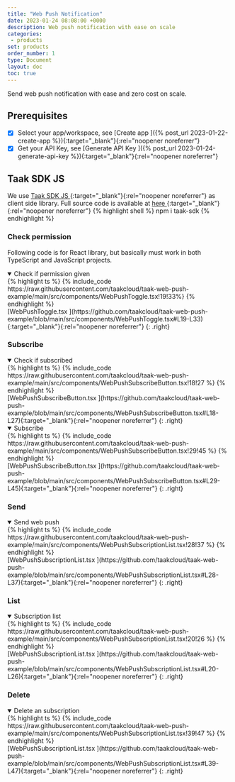 ```yaml
---
title: "Web Push Notification"
date: 2023-01-24 08:08:00 +0000
description: Web push notification with ease on scale
categories:
 - products
set: products
order_number: 1
type: Document
layout: doc
toc: true
---
```


Send web push notification with ease and zero cost on scale.

## Prerequisites

- [x] Select your app/workspace, see [Create app <i class="fa-solid fa-arrow-up-right-from-square"></i>]({% post_url 2023-01-22-create-app %}){:target="_blank"}{:rel="noopener noreferrer"}
- [x] Get your API Key, see [Generate API Key <i class="fa-solid fa-arrow-up-right-from-square"></i>]({% post_url 2023-01-24-generate-api-key %}){:target="_blank"}{:rel="noopener noreferrer"}

## Taak SDK JS

We use [Taak SDK JS <i class="fa-solid fa-arrow-up-right-from-square"></i>](https://github.com/taakcloud/taak-sdk-js){:target="_blank"}{:rel="noopener noreferrer"} as client side library. Full source code is available at [here <i class="fa-solid fa-arrow-up-right-from-square"></i>](https://github.com/taakcloud/taak-web-push-example){:target="_blank"}{:rel="noopener noreferrer"}
{% highlight shell %}
npm i taak-sdk
{% endhighlight %}
<br />

### Check permission

Following code is for React library, but basically must work in both TypeScript and JavaScript projects.
<details open><summary>Check if permission given</summary>
{% highlight ts %}
{% include_code https://raw.githubusercontent.com/taakcloud/taak-web-push-example/main/src/components/WebPushToggle.tsx!19!33%}
{% endhighlight %}
</details>
[WebPushToggle.tsx <i class="fa-solid fa-arrow-up-right-from-square"></i>](https://github.com/taakcloud/taak-web-push-example/blob/main/src/components/WebPushToggle.tsx#L19-L33){:target="_blank"}{:rel="noopener noreferrer"}
{: .right}

### Subscribe

<details open><summary>Check if subscribed</summary>
{% highlight ts %}
{% include_code https://raw.githubusercontent.com/taakcloud/taak-web-push-example/main/src/components/WebPushSubscribeButton.tsx!18!27 %}
{% endhighlight %}
</details>
[WebPushSubscribeButton.tsx <i class="fa-solid fa-arrow-up-right-from-square"></i>](https://github.com/taakcloud/taak-web-push-example/blob/main/src/components/WebPushSubscribeButton.tsx#L18-L27){:target="_blank"}{:rel="noopener noreferrer"}
{: .right}

<details open><summary>Subscribe</summary>
{% highlight ts %}
{% include_code https://raw.githubusercontent.com/taakcloud/taak-web-push-example/main/src/components/WebPushSubscribeButton.tsx!29!45 %}
{% endhighlight %}
</details>
[WebPushSubscribeButton.tsx <i class="fa-solid fa-arrow-up-right-from-square"></i>](https://github.com/taakcloud/taak-web-push-example/blob/main/src/components/WebPushSubscribeButton.tsx#L29-L45){:target="_blank"}{:rel="noopener noreferrer"}
{: .right}

### Send

<details open><summary>Send web push</summary>
{% highlight ts %}
{% include_code https://raw.githubusercontent.com/taakcloud/taak-web-push-example/main/src/components/WebPushSubscriptionList.tsx!28!37 %}
{% endhighlight %}
</details>
[WebPushSubscriptionList.tsx <i class="fa-solid fa-arrow-up-right-from-square"></i>](https://github.com/taakcloud/taak-web-push-example/blob/main/src/components/WebPushSubscriptionList.tsx#L28-L37){:target="_blank"}{:rel="noopener noreferrer"}
{: .right}

### List

<details open><summary>Subscription list</summary>
{% highlight ts %}
{% include_code https://raw.githubusercontent.com/taakcloud/taak-web-push-example/main/src/components/WebPushSubscriptionList.tsx!20!26 %}
{% endhighlight %}
</details>
[WebPushSubscriptionList.tsx <i class="fa-solid fa-arrow-up-right-from-square"></i>](https://github.com/taakcloud/taak-web-push-example/blob/main/src/components/WebPushSubscriptionList.tsx#L20-L26){:target="_blank"}{:rel="noopener noreferrer"}
{: .right}

### Delete

<details open><summary>Delete an subscription</summary>
{% highlight ts %}
{% include_code https://raw.githubusercontent.com/taakcloud/taak-web-push-example/main/src/components/WebPushSubscriptionList.tsx!39!47 %}
{% endhighlight %}
</details>
[WebPushSubscriptionList.tsx <i class="fa-solid fa-arrow-up-right-from-square"></i>](https://github.com/taakcloud/taak-web-push-example/blob/main/src/components/WebPushSubscriptionList.tsx#L39-L47){:target="_blank"}{:rel="noopener noreferrer"}
{: .right}